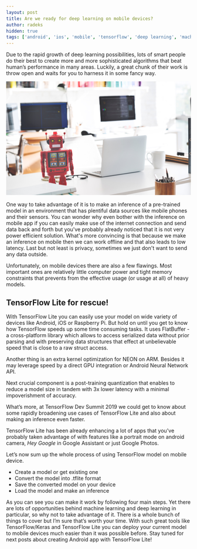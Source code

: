 ```yaml
---
layout: post
title: Are we ready for deep learning on mobile devices?
author: radeks
hidden: true
tags: ['android', 'ios', 'mobile', 'tensorflow', 'deep learning', 'machine learning', 'ml kit']
---
```



Due to the rapid growth of deep learning possibilities, lots of smart people do their best to create more and more sophisticated algorithms that beat human’s performance in many areas. Luckily, a great chunk of their work is throw open and waits for you to harness it in some fancy way. 

![](images/are-we-ready-for-deep-learning-on-mobile-devices/top_img.jpg)

One way to take advantage of it is to make an inference of a pre-trained model in an environment that has plentiful data sources like mobile phones and their sensors. You can wonder why even bother with the inference on mobile app if you can easily make use of the internet connection and send data back and forth but you've probably already noticed that it is not very power efficient solution. What's more convincing is that because we make an inference on mobile then we can work offline and that also leads to low latency. Last but not least is privacy, sometimes we just don't want to send any data outside.

Unfortunately, on mobile devices there are also a few flawings.  Most important ones are relatively little computer power and tight memory constraints that prevents from the effective usage (or usage at all) of heavy models. 

## TensorFlow Lite for rescue!

With TensorFlow Lite you can easily use your model on wide variety of devices like Android, iOS or Raspberry Pi. But hold on until you get to know how TensorFlow speeds up some  time consuming tasks. It uses FlatBuffer - a cross-platform library which allows to access serialized data without prior parsing and with preserving data structures that effect at unbelievable speed that is close to a raw struct access.  

Another thing is an extra kernel optimization for NEON on ARM. Besides it may leverage speed by a direct GPU integration or Android Neural Network API. 

Next crucial component is a post-training quantization that enables to reduce a model size in tandem with 3x lower latency with a minimal impoverishment of accuracy. 

What’s more, at  TensorFlow Dev Summit 2019 we could get to know about some rapidly broadening use cases of TensorFlow Lite and also about making an inference even faster. 

TensorFlow Lite has been already enhancing a lot of apps that you've probably taken advantage of with features like a portrait mode on android camera, *Hey Google* in Google Assistant or just Google Photos.

Let’s now sum up the whole process of using TensorFlow model on mobile device. 

* Create a model or get existing one
* Convert the model into .tflite format
* Save the converted model on your device
* Load the model and make an inference
 
As you can see you can make it work by following four main steps. Yet there are lots of opportunities behind machine learning and deep learning in particular, so why not to take advantage of it. There is a whole bunch of things to cover but I’m sure that’s worth your time. With such great tools like TensorFlow/Keras and TensorFlow Lite you can deploy your current model to mobile devices much easier than it was possible before. Stay tuned for next posts about creating Android app with TensorFlow Lite! 
